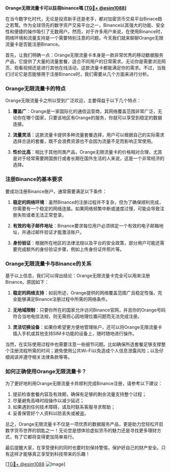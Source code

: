 **Orange无限流量卡可以註冊binance嗎 [[TG💪+ @esim1088](https://t.me/s/esim1088)]**

在当今数字化时代，无论是投资新手还是老手，都对加密货币交易平台Binace趋之若鹜。作为全球领先的数字资产交易平台之一，Binance以其强大的功能、安全性和便捷的操作吸引了无数用户。然而，对于许多用户来说，在使用Binance时，网络环境和流量支持是一个需要特别注意的问题。今天我们就来聊聊Orange无限流量卡是否能注册Binance。

首先，让我们明确一点：Orange无限流量卡本身是一款非常优秀的移动数据服务产品，它提供了大量的流量套餐，适合不同用户的日常需求。无论你是需要浏览网页、观看视频还是进行其他在线活动，这款流量卡都能满足你的需求。不过，当我们讨论它是否能够用于注册Binance时，我们需要从几个方面来进行分析。

### Orange无限流量卡的特点

Orange无限流量卡之所以受到广泛欢迎，主要得益于以下几个特点：

1. **覆盖广**：Orange是一家国际化的通信运营商，其网络覆盖范围非常广泛，无论你在哪个国家，只要该地区有Orange的服务，你就可以享受到稳定的数据连接。
   
2. **流量灵活**：这款流量卡提供多种流量套餐选择，用户可以根据自己的实际需求选择合适的套餐，既不会浪费资源也不会因为流量不足而影响正常使用。

3. **性价比高**：相比于其他同类产品，Orange无限流量卡的价格相对合理，尤其是对于经常需要跨国旅行或者长期在国外生活的人来说，这是一个非常经济的选择。

### 注册Binance的基本要求

要成功注册Binance账户，通常需要满足以下条件：

1. **稳定的网络环境**：虽然Binance的注册过程并不复杂，但为了确保顺利完成，你需要有一个稳定的网络连接。如果网络频繁中断或速度过慢，可能会导致注册失败或者无法正常登录。

2. **有效的电子邮件地址**：Binance要求每位用户必须绑定一个有效的电子邮箱地址，并通过邮件验证才能激活账户。

3. **身份验证**：根据所在地区的法律法规以及平台的安全政策，部分用户可能还需要完成额外的身份验证步骤，例如上传身份证件照片等。

### Orange无限流量卡与Binance的关系

基于以上信息，我们可以得出结论：Orange无限流量卡完全可以用来注册Binance。原因如下：

1. **稳定的网络支持**：如前所述，Orange提供的网络覆盖范围广且稳定性强，完全能够满足Binance注册过程中所需的网络条件。

2. **无地域限制**：只要你所在的国家允许访问Binance官网，并且你的Orange号码符合当地电信法规，则无需担心因地理位置问题而无法完成注册。

3. **灵活切换设备**：如果你希望更方便地管理账户，还可以将Orange无限流量卡插入手机或其他支持SIM卡功能的设备上，随时随地进行操作。

当然，在实际使用过程中也需要注意一些细节问题。比如确保所选套餐足够支撑整个注册流程所需的时间；避免使用公共Wi-Fi以免造成个人信息泄露风险；以及仔细阅读并遵守相关法律条款等等。

### 如何正确使用Orange无限流量卡？

为了更好地利用Orange无限流量卡并顺利完成Binance注册，请参考以下建议：

1. 提前检查套餐内容及有效期，确保有足够的剩余流量支持整个过程；
2. 尽量避免高峰时段操作以减少延迟；
3. 如果遇到任何技术障碍，请及时联系客服寻求帮助；
4. 妥善保管好个人资料以防丢失或被盗。

总之，Orange无限流量卡不仅是一项优质的数据服务产品，更是助力您轻松开启数字货币世界的钥匙之一！无论您是想体验虚拟货币的魅力还是寻找更多理财方式，有了它都将变得更加简单易行。

最后提醒大家，在享受便利的同时也要时刻保持警惕，保护好自己的财产安全。只有这样才能够真正享受到科技带来的乐趣！

[[TG💪+ @esim1088](https://t.me/s/esim1088) ![Image](https://i.postimg.cc/4NQfJmqS/Snipaste-2025-05-13-00-14-12.png)]